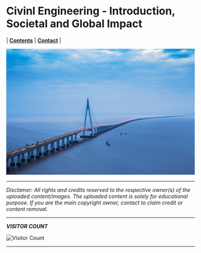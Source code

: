 # Civinl Engineering - Introduction, Societal and Global Impact

| **[Contents](Contents/Content.md)** | **[Contact](Contents/Contact.md)** |  

![Bridge](Contents/Images/1Bridge.jpg)

---

*Disclamer: All rights and credits reserved to the respective owner(s) of the uploaded content/images. The uploaded content is solely for educational purpose. If you are the main copyright owner, contact to claim credit or content removal.*

---

***VISITOR COUNT***

![Visitor Count](https://profile-counter.glitch.me/gndec-yjs/count.svg)

---
